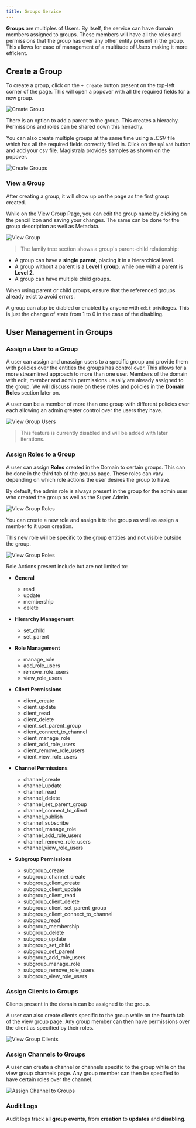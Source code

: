```yaml
---
title: Groups Service
---
```


**Groups** are multiples of Users. By itself, the service can have domain members assigned to groups. These members will have all the roles and permissions that the group has over any other entity present in the group. This allows for ease of management of a multitude of Users making it more efficient.

## Create a Group

To create a group, click on the `+ Create` button present on the top-left corner of the page. This will open a popover with all the required fields for a new group.

![Create Group](../docs/img/users-guide/create-group-jdoe.png)

There is an option to add a parent to the group. This creates a hierachy. Permissions and roles can be shared down this heirachy.

You can also create multiple groups at the same time using a _.CSV_ file which has all the required fields correctly filled in. Click on the `Upload` button and add your csv file. Magistrala provides samples as shown on the popover.

![Create Groups](../docs/img/users-guide/jdoe-groups-page.png)

### View a Group

After creating a group, it will show up on the page as the first group created.

While on the View Group Page, you can edit the group name by clicking on the pencil Icon and saving your changes. The same can be done for the group description as well as Metadata.

![View Group](../docs/img/users-guide/view-group.png)

> The family tree section shows a group's parent-child relationship:

- A group can have a **single parent**, placing it in a hierarchical level.
- A group without a parent is a **Level 1 group**, while one with a parent is **Level 2**.
- A group can have multiple child groups.

When using parent or child groups, ensure that the referenced groups already exist to avoid errors.

A group can alsp be diabled or enabled by anyone with `edit` privileges. This is just the change of state from 1 to 0 in the case of the disabling.

## User Management in Groups

### Assign a User to a Group

A user can assign and unassign users to a specific group and provide them with policies over the entities the groups has control over.
This allows for a more streamlined approach to more than one user.
Members of the domain with edit, member and admin permissions usually are already assigned to the group.  We will discuss more on these roles and policies in the **Domain Roles** section later on.

A user can be a member of more than one group with different policies over each allowing an admin greater control over the users they have.

![View Group Users](../docs/img/users-guide/group-view-users.png)

> This feature is currently disabled and will be added with later iterations.

### Assign Roles to a Group

A user can assign **Roles** created in the Domain to certain groups. This can be done in the third tab of the groups page. These roles can vary depending on which role actions the user desires the group to have.

By default, the admin role is always present in the group for the admin user who created the group as well as the Super Admin.

![View Group Roles](../docs/img/users-guide/group-view-roles.png)

You can create a new role and assign it to the group as well as assign a member to it upon creation.

This new role will be specific to the group entities and not visible outside the group.

![View Group Roles](../docs/img/users-guide/group-view-roles-create.png)

Role Actions present include but are not limited to:

- **General**
  - read
  - update
  - membership
  - delete

- **Hierarchy Management**
  - set_child
  - set_parent

- **Role Management**
  - manage_role
  - add_role_users
  - remove_role_users
  - view_role_users

- **Client Permissions**
  - client_create
  - client_update
  - client_read
  - client_delete
  - client_set_parent_group
  - client_connect_to_channel
  - client_manage_role
  - client_add_role_users
  - client_remove_role_users
  - client_view_role_users

- **Channel Permissions**
  - channel_create
  - channel_update
  - channel_read
  - channel_delete
  - channel_set_parent_group
  - channel_connect_to_client
  - channel_publish
  - channel_subscribe
  - channel_manage_role
  - channel_add_role_users
  - channel_remove_role_users
  - channel_view_role_users

- **Subgroup Permissions**
  - subgroup_create
  - subgroup_channel_create
  - subgroup_client_create
  - subgroup_client_update
  - subgroup_client_read
  - subgroup_client_delete
  - subgroup_client_set_parent_group
  - subgroup_client_connect_to_channel
  - subgroup_read
  - subgroup_membership
  - subgroup_delete
  - subgroup_update
  - subgroup_set_child
  - subgroup_set_parent
  - subgroup_add_role_users
  - subgroup_manage_role
  - subgroup_remove_role_users
  - subgroup_view_role_users

### Assign Clients to Groups

Clients present in the domain can be assigned to the group.

A user can also create clients specific to the group while on the fourth tab of the view group page. Any group member can then have permissions over the client as specified by their roles.

![View Group Clients](../docs/img/users-guide/group-view-clients-create.png)

### Assign Channels to Groups

A user can create a channel or channels specific to the group while on the view group channels page. Any group member can then be specified to have certain roles over the channel.

![Assign Channel to Groups](../docs/img/users-guide/group-view-channels-create.png)

### Audit Logs

Audit logs track all **group events**, from **creation** to **updates** and **disabling**.
